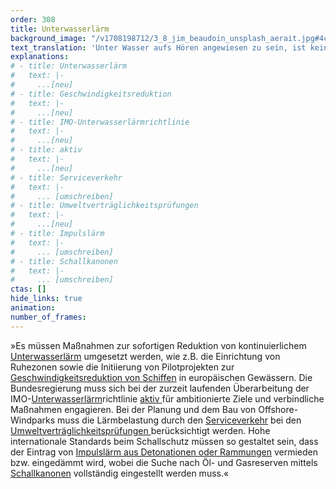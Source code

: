 ```yaml
---
order: 308
title: Unterwasserlärm
background_image: "/v1708198712/3_8_jim_beaudoin_unsplash_aerait.jpg#4cd4ff"
text_translation: 'Unter Wasser aufs Hören angewiesen zu sein, ist kein Spaß. Schiffe brettern durch deinen Lebensraum, Militärs machen Übungen, wenn du gerade besondere Ruhe für deine Neugeborenen brauchst, Windräder werden ohrenbetäubend in den Boden gerammt und nach Öl- und Gasvorkommen wird mit Schallkanonen gesucht, die so laut sind, dass sie dich umbringen können.'
explanations:
# - title: Unterwasserlärm
#   text: |-
#     ...[neu]
# - title: Geschwindigkeitsreduktion
#   text: |-
#     ...[neu]
# - title: IMO-Unterwasserlärmrichtlinie
#   text: |-
#     ...[neu]
# - title: aktiv
#   text: |-
#     ...[neu]
# - title: Serviceverkehr
#   text: |-
#     ... [umschreiben]
# - title: Umweltverträglichkeitsprüfungen
#   text: |-
#     ...[neu]
# - title: Impulslärm
#   text: |-
#     ... [umschreiben]
# - title: Schallkanonen
#   text: |-
#     ... [umschreiben]
ctas: []
hide_links: true
animation:
number_of_frames:
---
```

»Es müssen Maßnahmen zur sofortigen Reduktion von kontinuierlichem [Unterwasserlärm](# "Unterwasserlärm") umgesetzt werden, wie z.B. die Einrichtung von Ruhezonen sowie die Initiierung von Pilotprojekten zur[ Geschwindigkeitsreduktion von Schiffen](# "Geschwindigkeitsreduktion") in europäischen Gewässern. Die Bundesregierung muss sich bei der zurzeit laufenden Überarbeitung der IMO-[Unterwasserlärm](# "Unterwasserlärm")richtlinie [aktiv ](# "aktiv")für ambitionierte Ziele und verbindliche Maßnahmen engagieren. Bei der Planung und dem Bau von Offshore-Windparks muss die Lärmbelastung durch den [Serviceverkehr](# "Serviceverkehr") bei den [Umweltverträglichkeitsprüfungen ](# "Umweltverträglichkeitsprüfungen")berücksichtigt werden. Hohe internationale Standards beim Schallschutz müssen so gestaltet sein, dass der Eintrag von [Impulslärm aus Detonationen oder Rammungen](# "Impulslärm") vermieden bzw. eingedämmt wird, wobei die Suche nach Öl- und Gasreserven mittels [Schallkanonen](# "Schallkanonen") vollständig eingestellt werden muss.«